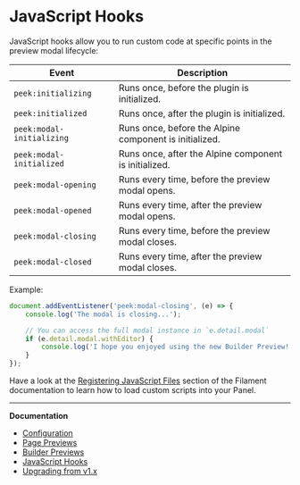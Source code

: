 # JavaScript Hooks

JavaScript hooks allow you to run custom code at specific points in the preview modal lifecycle:

| Event | Description |
|---|---|
| `peek:initializing` | Runs once, before the plugin is initialized. |
| `peek:initialized` | Runs once, after the plugin is initialized. |
| `peek:modal-initializing` | Runs once, before the Alpine component is initialized. |
| `peek:modal-initialized` | Runs once, after the Alpine component is initialized. |
| `peek:modal-opening` | Runs every time, before the preview modal opens. |
| `peek:modal-opened` | Runs every time, after the preview modal opens. |
| `peek:modal-closing` | Runs every time, before the preview modal closes. |
| `peek:modal-closed` | Runs every time, after the preview modal closes. |

Example:

```js
document.addEventListener('peek:modal-closing', (e) => {
    console.log('The modal is closing...');

    // You can access the full modal instance in `e.detail.modal`
    if (e.detail.modal.withEditor) {
        console.log('I hope you enjoyed using the new Builder Preview!');
    }
});
```

Have a look at the [Registering JavaScript Files](https://filamentphp.com/docs/3.x/support/assets#registering-javascript-files) section of the Filament documentation to learn how to load custom scripts into your Panel.

---

**Documentation**

<!-- BEGIN_TOC -->

- [Configuration](./configuration.md)
- [Page Previews](./page-previews.md)
- [Builder Previews](./builder-previews.md)
- [JavaScript Hooks](./javascript-hooks.md)
- [Upgrading from v1.x](./upgrade-guide.md)

<!-- END_TOC -->
